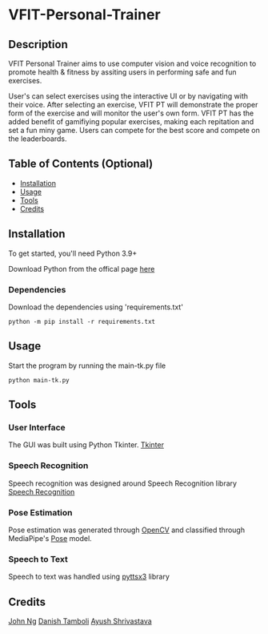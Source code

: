 # VFIT-Personal-Trainer

## Description

VFIT Personal Trainer aims to use computer vision and voice recognition to promote health & fitness by assiting users in performing safe and fun exercises.


User's can select exercises using the interactive UI or by navigating with their voice. After selecting an exercise, VFIT PT will demonstrate the proper form of the exercise and will monitor the user's own form. VFIT PT has the added benefit of gamifiying popular exercises, making each repitation and set a fun miny game. Users can compete for the best score and compete on the leaderboards.

## Table of Contents (Optional)

- [Installation](#installation)
- [Usage](#usage)
- [Tools](#tools)
- [Credits](#credits)

## Installation

To get started, you'll need Python 3.9+

Download Python from the offical page [here](https://www.python.org/downloads/)

### Dependencies
Download the dependencies using 'requirements.txt'
```
python -m pip install -r requirements.txt
```

## Usage

Start the program by running the main-tk.py file
```
python main-tk.py
```

## Tools
### User Interface
The GUI was built using Python Tkinter. [Tkinter](https://docs.python.org/3/library/tkinter.html)
### Speech Recognition
Speech recognition was designed around Speech Recognition library [Speech Recognition](https://pypi.org/project/SpeechRecognition/)
### Pose Estimation
Pose estimation was generated through [OpenCV](https://opencv.org/) and classified through MediaPipe's [Pose](https://developers.google.com/mediapipe/solutions/vision/pose_landmarker/) model. 
### Speech to Text
Speech to text was handled using [pyttsx3](https://pypi.org/project/pyttsx3/) library

## Credits

 [John Ng](https://github.com/NgJohn15)
 [Danish Tamboli](https://github.com/danishtamboli123)
 [Ayush Shrivastava](https://github.com/Ayush2305)